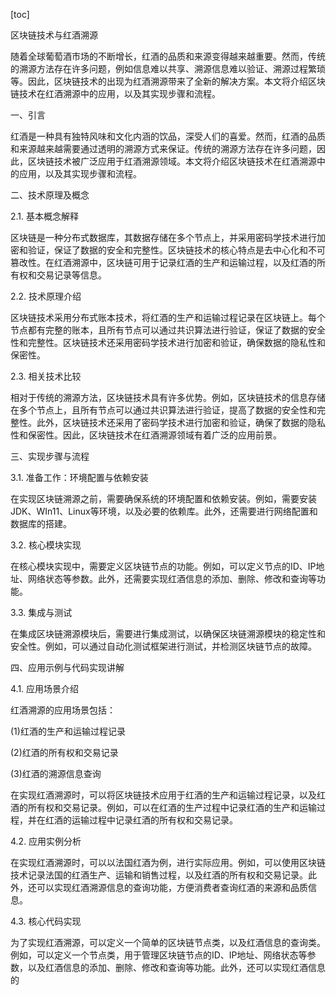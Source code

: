 
[toc]                    
                
                
区块链技术与红酒溯源

随着全球葡萄酒市场的不断增长，红酒的品质和来源变得越来越重要。然而，传统的溯源方法存在许多问题，例如信息难以共享、溯源信息难以验证、溯源过程繁琐等。因此，区块链技术的出现为红酒溯源带来了全新的解决方案。本文将介绍区块链技术在红酒溯源中的应用，以及其实现步骤和流程。

一、引言

红酒是一种具有独特风味和文化内涵的饮品，深受人们的喜爱。然而，红酒的品质和来源越来越需要通过透明的溯源方式来保证。传统的溯源方法存在许多问题，因此，区块链技术被广泛应用于红酒溯源领域。本文将介绍区块链技术在红酒溯源中的应用，以及其实现步骤和流程。

二、技术原理及概念

2.1. 基本概念解释

区块链是一种分布式数据库，其数据存储在多个节点上，并采用密码学技术进行加密和验证，保证了数据的安全和完整性。区块链技术的核心特点是去中心化和不可篡改性。在红酒溯源中，区块链可用于记录红酒的生产和运输过程，以及红酒的所有权和交易记录等信息。

2.2. 技术原理介绍

区块链技术采用分布式账本技术，将红酒的生产和运输过程记录在区块链上。每个节点都有完整的账本，且所有节点可以通过共识算法进行验证，保证了数据的安全性和完整性。区块链技术还采用密码学技术进行加密和验证，确保数据的隐私性和保密性。

2.3. 相关技术比较

相对于传统的溯源方法，区块链技术具有许多优势。例如，区块链技术的信息存储在多个节点上，且所有节点可以通过共识算法进行验证，提高了数据的安全性和完整性。此外，区块链技术还采用了密码学技术进行加密和验证，确保了数据的隐私性和保密性。因此，区块链技术在红酒溯源领域有着广泛的应用前景。

三、实现步骤与流程

3.1. 准备工作：环境配置与依赖安装

在实现区块链溯源之前，需要确保系统的环境配置和依赖安装。例如，需要安装JDK、WIn11、Linux等环境，以及必要的依赖库。此外，还需要进行网络配置和数据库的搭建。

3.2. 核心模块实现

在核心模块实现中，需要定义区块链节点的功能。例如，可以定义节点的ID、IP地址、网络状态等参数。此外，还需要实现红酒信息的添加、删除、修改和查询等功能。

3.3. 集成与测试

在集成区块链溯源模块后，需要进行集成测试，以确保区块链溯源模块的稳定性和安全性。例如，可以通过自动化测试框架进行测试，并检测区块链节点的故障。

四、应用示例与代码实现讲解

4.1. 应用场景介绍

红酒溯源的应用场景包括：

(1)红酒的生产和运输过程记录

(2)红酒的所有权和交易记录

(3)红酒的溯源信息查询

在实现红酒溯源时，可以将区块链技术应用于红酒的生产和运输过程记录，以及红酒的所有权和交易记录。例如，可以在红酒的生产过程中记录红酒的生产和运输过程，并在红酒的运输过程中记录红酒的所有权和交易记录。

4.2. 应用实例分析

在实现红酒溯源时，可以以法国红酒为例，进行实际应用。例如，可以使用区块链技术记录法国的红酒生产、运输和销售过程，以及红酒的所有权和交易记录。此外，还可以实现红酒溯源信息的查询功能，方便消费者查询红酒的来源和品质信息。

4.3. 核心代码实现

为了实现红酒溯源，可以定义一个简单的区块链节点类，以及红酒信息的查询类。例如，可以定义一个节点类，用于管理区块链节点的ID、IP地址、网络状态等参数，以及红酒信息的添加、删除、修改和查询等功能。此外，还可以实现红酒信息的

